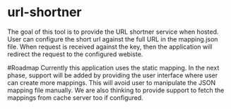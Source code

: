 # url-shortner

The goal of this tool is to provide the URL shortner service when hosted. User can configure the short url against the full URL in the mapping.json file. When request is received against the key, then the application will redirect the request to the configured webiste.

#Roadmap
Currently this application uses the static mapping. In the next phase, support will be added by providing the user interface where user can create more mappings. This will avoid user to manipulate the JSON mapping file manually. We are also thinking to provide support to fetch the mappings from cache server too if configured.
